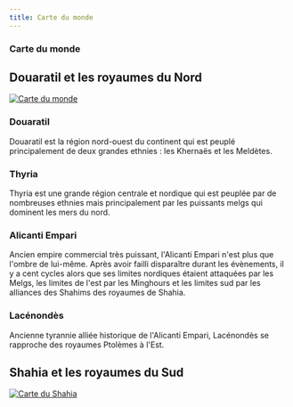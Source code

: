 ```yaml
---
title: Carte du monde
---
```


### Carte du monde

## Douaratil et les royaumes du Nord

[![Carte du monde](https://www.douaratil.fr/cartes/cartedumondeminiature.png)](https://www.douaratil.fr/cartes/cartedumonde.jpg)

### Douaratil
Douaratil est la région nord-ouest du continent qui est peuplé principalement de deux grandes ethnies : les Khernaës et les Meldètes.  

### Thyria  
Thyria est une grande région centrale et nordique qui est peuplée par de nombreuses ethnies mais principalement par les puissants melgs qui dominent les mers du nord.  

### Alicanti Empari
Ancien empire commercial très puissant, l'Alicanti Empari n'est plus que l'ombre de lui-même. Après avoir failli disparaître durant les évènements, il y a cent cycles alors que ses limites nordiques étaient attaquées par les Melgs, les limites de l'est par les Minghours et les limites sud par les alliances des Shahims des royaumes de Shahia.  

### Lacénondès  
Ancienne tyrannie alliée historique de l'Alicanti Empari, Lacénondès se rapproche des royaumes Ptolèmes à l'Est.

## Shahia et les royaumes du Sud  

[![Carte du Shahia](https://www.douaratil.fr/cartes/cartedeshahiaminiature.png)](https://www.douaratil.fr/cartes/cartedeshahia.jpg)
